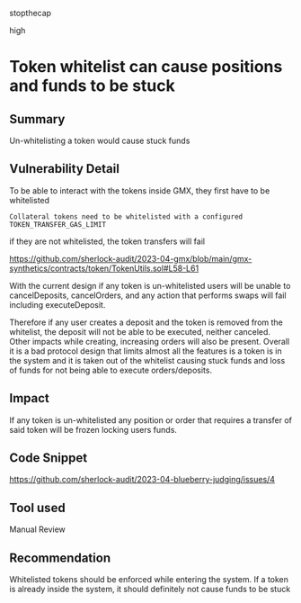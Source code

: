 stopthecap

high

# Token whitelist can cause positions and funds to be stuck

## Summary
Un-whitelisting a token would cause stuck funds

## Vulnerability Detail
To be able to interact with the tokens inside GMX, they first have to be whitelisted

`Collateral tokens need to be whitelisted with a configured TOKEN_TRANSFER_GAS_LIMIT`

if they are not whitelisted, the token transfers will fail

https://github.com/sherlock-audit/2023-04-gmx/blob/main/gmx-synthetics/contracts/token/TokenUtils.sol#L58-L61

With the current design if any token is un-whitelisted users will be unable to cancelDeposits, cancelOrders, and any action that performs swaps will fail including executeDeposit.  

Therefore if any user creates a deposit and the token is removed from the whitelist, the deposit will not be able to be executed, neither canceled. Other impacts while creating, increasing orders will also be present. Overall it is a bad protocol design that limits almost all the features is a token is in the system and it is taken out of the whitelist causing stuck funds and loss of funds for not being able to execute orders/deposits.


## Impact
If any token is un-whitelisted any position or order that requires a transfer of said token will be frozen locking users funds.

## Code Snippet
https://github.com/sherlock-audit/2023-04-blueberry-judging/issues/4

## Tool used

Manual Review

## Recommendation

Whitelisted tokens should be enforced while entering the system. If a token is already inside the system, it should definitely not cause funds to be stuck 


